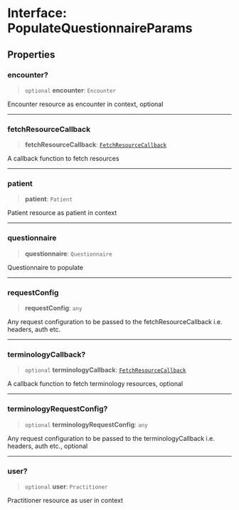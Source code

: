 # Interface: PopulateQuestionnaireParams

## Properties

### encounter?

> `optional` **encounter**: `Encounter`

Encounter resource as encounter in context, optional

***

### fetchResourceCallback

> **fetchResourceCallback**: [`FetchResourceCallback`](FetchResourceCallback.md)

A callback function to fetch resources

***

### patient

> **patient**: `Patient`

Patient resource as patient in context

***

### questionnaire

> **questionnaire**: `Questionnaire`

Questionnaire to populate

***

### requestConfig

> **requestConfig**: `any`

Any request configuration to be passed to the fetchResourceCallback i.e. headers, auth etc.

***

### terminologyCallback?

> `optional` **terminologyCallback**: [`FetchResourceCallback`](FetchResourceCallback.md)

A callback function to fetch terminology resources, optional

***

### terminologyRequestConfig?

> `optional` **terminologyRequestConfig**: `any`

Any request configuration to be passed to the terminologyCallback i.e. headers, auth etc., optional

***

### user?

> `optional` **user**: `Practitioner`

Practitioner resource as user in context
